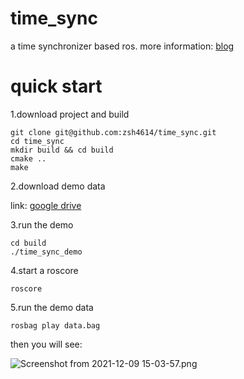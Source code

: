 # time_sync
a time synchronizer based ros.
more information: [blog]()
# quick start
1.download project and build

```
git clone git@github.com:zsh4614/time_sync.git
cd time_sync
mkdir build && cd build
cmake ..
make
```
2.download demo data

link: [google drive](https://drive.google.com/u/0/uc?export=download&confirm=_ozV&id=1tLNqracjp6NG9YxHS2kg6ZJsaHe6jZc-)

3.run the demo

```
cd build
./time_sync_demo
```

4.start a roscore

```$xslt
roscore
```

5.run the demo data

```$xslt
rosbag play data.bag
```

then you will see:

![Screenshot from 2021-12-09 15-03-57.png](https://s2.loli.net/2021/12/09/un9ObjVghyLF6l2.png)